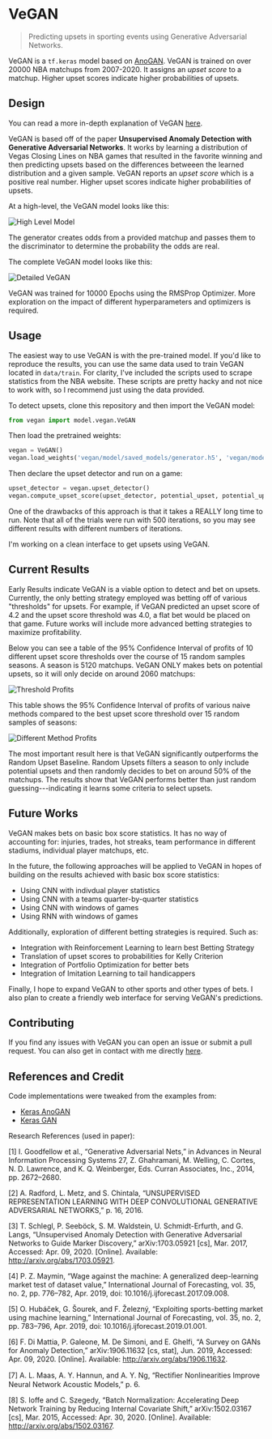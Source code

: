 # VeGAN

> Predicting upsets in sporting events using Generative Adversarial Networks.

VeGAN is a `tf.keras` model based on [AnoGAN](https://arxiv.org/abs/1703.05921). VeGAN is trained on over 20000 NBA matchups from 2007-2020. It assigns an *upset score* to a matchup. Higher upset scores indicate higher probabilities of upsets.

## Design

You can read a more in-depth explanation of VeGAN [here](#).

VeGAN is based off of the paper **Unsupervised Anomaly Detection with Generative Adversarial Networks**. It works by learning a distribution of Vegas Closing Lines on NBA games that resulted in the favorite winning and then predicting upsets based on the differences betweeen the learned distribution and a given sample. VeGAN reports an *upset score* which is a positive real number. Higher upset scores indicate higher probabilities of upsets.

At a high-level, the VeGAN model looks like this:

![High Level Model](assets/AnomalyDetectionModel.png?raw=true)

The generator creates odds from a provided matchup and passes them to the discriminator to determine the probability the odds are real.

The complete VeGAN model looks like this:

![Detailed VeGAN](assets/UpsetScoreModel.png?raw=true)

VeGAN was trained for 10000 Epochs using the RMSProp Optimizer. More exploration on the impact of different hyperparameters and optimizers is required.

## Usage

The easiest way to use VeGAN is with the pre-trained model. If you'd like to reproduce the results, you can use the same data used to train VeGAN located in `data/train`. For clarity, I've included the scripts used to scrape statistics from the NBA website. These scripts are pretty hacky and not nice to work with, so I recommend just using the data provided.

To detect upsets, clone this repository and then import the VeGAN model:

```python
from vegan import model.vegan.VeGAN
```

Then load the pretrained weights:

```python
vegan = VeGAN()
vegan.load_weights('vegan/model/saved_models/generator.h5', 'vegan/model/saved_models/discriminator.h5')
```

Then declare the upset detector and run on a game:

```python
upset_detector = vegan.upset_detector()
vegan.compute_upset_score(upset_detector, potential_upset, potential_upset_odds, iterations=500)
```

One of the drawbacks of this approach is that it takes a REALLY long time to run. Note that all of the trials were run with 500 iterations, so you may see different results with different numbers of iterations.

I'm working on a clean interface to get upsets using VeGAN.

## Current Results

Early Results indicate VeGAN is a viable option to detect and bet on upsets. Currently, the only betting strategy employed was betting off of various "thresholds" for upsets. For example, if VeGAN predicted an upset score of 4.2 and the upset score threshold was 4.0, a flat bet would be placed on that game. Future works will include more advanced betting strategies to maximize profitability.

Below you can see a table of the 95% Confidence Interval of profits of 10 different upset score thresholds over the course of 15 random samples seasons. A season is 5120 matchups. VeGAN ONLY makes bets on potential upsets, so it will only decide on around 2060 matchups:

![Threshold Profits](assets/ProfitThresholds.PNG?raw=true)

This table shows the 95% Confidence Interval of profits of various naive methods compared to the best upset score threshold over 15 random samples of seasons:

![Different Method Profits](/assets/ProfitMethods.png?raw=true)

The most important result here is that VeGAN significantly outperforms the Random Upset Baseline. Random Upsets filters a season to only include potential upsets and then randomly decides to bet on around 50% of the matchups. The results show that VeGAN performs better than just random guessing---indicating it learns some criteria to select upsets.

## Future Works

VeGAN makes bets on basic box score statistics. It has no way of accounting for: injuries, trades, hot streaks, team performance in different stadiums, individual player matchups, etc.

In the future, the following approaches will be applied to VeGAN in hopes of building on the results achieved with basic box score statistics:

* Using CNN with indivdual player statistics
* Using CNN with a teams quarter-by-quarter statistics
* Using CNN with windows of games
* Using RNN with windows of games

Additionally, exploration of different betting strategies is required. Such as:

* Integration with Reinforcement Learning to learn best Betting Strategy
* Translation of upset scores to probabilities for Kelly Criterion
* Integration of Portfolio Optimization for better bets
* Integration of Imitation Learning to tail handicappers

Finally, I hope to expand VeGAN to other sports and other types of bets. I also plan to create a friendly web interface for serving VeGAN's predictions.

## Contributing

If you find any issues with VeGAN you can open an issue or submit a pull request. You can also get in contact with me directly [here](mailto:smoriarity.5@gmail.com).

## References and Credit

Code implementations were tweaked from the examples from:

* [Keras AnoGAN](https://github.com/tkwoo/anogan-keras)
* [Keras GAN](https://github.com/eriklindernoren/Keras-GAN)

Research References (used in paper):

[1]	I. Goodfellow et al., “Generative Adversarial Nets,” in Advances in Neural Information Processing Systems 27, Z. Ghahramani, M. Welling, C. Cortes, N. D. Lawrence, and K. Q. Weinberger, Eds. Curran Associates, Inc., 2014, pp. 2672–2680.

[2]	A. Radford, L. Metz, and S. Chintala, “UNSUPERVISED REPRESENTATION LEARNING WITH DEEP CONVOLUTIONAL GENERATIVE ADVERSARIAL NETWORKS,” p. 16, 2016.

[3]	T. Schlegl, P. Seeböck, S. M. Waldstein, U. Schmidt-Erfurth, and G. Langs, “Unsupervised Anomaly Detection with Generative Adversarial Networks to Guide Marker Discovery,” arXiv:1703.05921 [cs], Mar. 2017, Accessed: Apr. 09, 2020. [Online]. Available: http://arxiv.org/abs/1703.05921.

[4]	P. Z. Maymin, “Wage against the machine: A generalized deep-learning market test of dataset value,” International Journal of Forecasting, vol. 35, no. 2, pp. 776–782, Apr. 2019, doi: 10.1016/j.ijforecast.2017.09.008.

[5]	O. Hubáček, G. Šourek, and F. Železný, “Exploiting sports-betting market using machine learning,” International Journal of Forecasting, vol. 35, no. 2, pp. 783–796, Apr. 2019, doi: 10.1016/j.ijforecast.2019.01.001.

[6]	F. Di Mattia, P. Galeone, M. De Simoni, and E. Ghelfi, “A Survey on GANs for Anomaly Detection,” arXiv:1906.11632 [cs, stat], Jun. 2019, Accessed: Apr. 09, 2020. [Online]. Available: http://arxiv.org/abs/1906.11632.

[7]	A. L. Maas, A. Y. Hannun, and A. Y. Ng, “Rectiﬁer Nonlinearities Improve Neural Network Acoustic Models,” p. 6.

[8]	S. Ioffe and C. Szegedy, “Batch Normalization: Accelerating Deep Network Training by Reducing Internal Covariate Shift,” arXiv:1502.03167 [cs], Mar. 2015, Accessed: Apr. 30, 2020. [Online]. Available: http://arxiv.org/abs/1502.03167.

